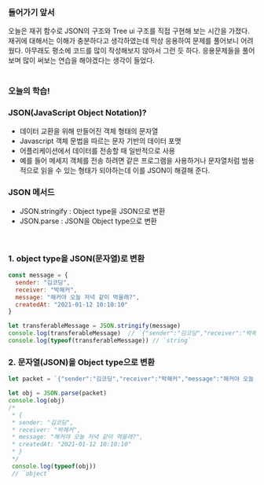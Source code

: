 ### **들어가기 앞서**

오늘은 재귀 함수로 JSON의 구조와 Tree ui 구조를 직접 구현해 보는 시간을 가졌다. 재귀에 대해서는 이해가 충분하다고 생각하였는데 막상 응용하여 문제를 풀어보니 어려웠다. 아무래도 평소에 코드를 많이 작성해보지 않아서 그런 듯 하다. 응용문제들을 풀어보며 많이 써보는 연습을 해야겠다는 생각이 들었다.   
<br></br>
### **오늘의 학습!**

### **JSON(JavaScript Object Notation)?**

- 데이터 교환을 위해 만들어진 객체 형태의 문자열
- Javascript 객체 문법을 따르는 문자 기반의 데이터 포맷  
- 어플리케이션에서 데이터를 전송할 때 일반적으로 사용
- 예를 들어 메세지 객체를 전송 하려면 같은 프로그램을 사용하거나 문자열처럼 범용적으로 읽을 수 있는 형태가 되야하는데 이를 JSON이 해결해 준다.

### **JSON 메서드**

- JSON.stringify : Object type을 JSON으로 변환 
- JSON.parse : JSON을 Object type으로 변환
<br>

### **1. object type을 JSON(문자열)로 변환**

```javascript
const message = {
  sender: "김코딩",
  receiver: "박해커",
  message: "해커야 오늘 저녁 같이 먹을래?",
  createdAt: "2021-01-12 10:10:10"
}

let transferableMessage = JSON.stringify(message)
console.log(transferableMessage)  // `{"sender":"김코딩","receiver":"박해커","message":"해커야 오늘 저녁 같이 먹을래?","createdAt":"2021-01-12 10:10:10"}`
console.log(typeof(transferableMessage)) // `string`
```

### **2. 문자열(JSON)을 Object type으로 변환**

```javascript
let packet = `{"sender":"김코딩","receiver":"박해커","message":"해커야 오늘 저녁 같이 먹을래?","createdAt":"2021-01-12 10:10:10"}`

let obj = JSON.parse(packet)
console.log(obj)
/*
 * {
 * sender: "김코딩",
 * receiver: "박해커",
 * message: "해커야 오늘 저녁 같이 먹을래?",
 * createdAt: "2021-01-12 10:10:10"
 * }
 */
 console.log(typeof(obj))
 // `object`
```
